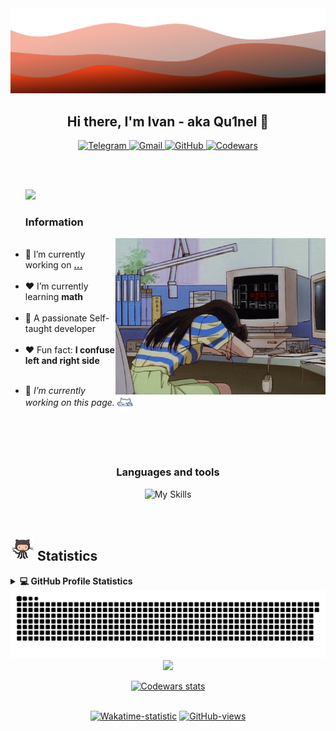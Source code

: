 <img src="./src/waves.svg" />

<h2 align="center">Hi there, I'm Ivan - aka Qu1nel 👋</h2>

<p align="center">
  <a href="https://t.me/qnllqq" target="_blank">
    <img src="https://img.shields.io/badge/Telegram-%231DA1F2.svg?&style=for-the-badge&logo=Telegram&logoColor=white&color=071A2C" alt="Telegram"/>
  </a>
  <a href="mailto:covach.qn@gmail.com" target="_blank">
    <img src="https://img.shields.io/badge/-Gmail-%230077B5.svg?&style=for-the-badge&logo=Gmail&logoColor=white&color=071A2C" alt="Gmail"/>
  </a>
  <a href="https://github.com/Qu1nel" target="_blank">
    <img src="https://img.shields.io/badge/GitHub-%23E4405F.svg?&style=for-the-badge&logo=GitHub&logoColor=white&color=071A2C" alt="GitHub"/>
  </a>
  <a href="https://www.codewars.com/users/Qu1nel" target="_blank">
    <img src="https://img.shields.io/badge/Codewars-%2312100E.svg?&style=for-the-badge&logo=Codewars&logoColor=white&color=071A2C" alt="Codewars"/>
  </a>
</p>

<br /><br />

<ul>
  <img src="https://readme-typing-svg.demolab.com?font=Fira+Code&size=22&duration=3000&pause=1000&color=FFF&width=600&lines=Welcome+to+my+GitHub+profile!;I'm+a+Ivan+Kovach;I'm+passionate+Self-taught+Developer;I'm+a+Student;I'm+a+Teenager!!" />
  <h3>Information</h3>
  <img align="right" alt="Literally me.." height="250" src="./src/gifs/poor_mouse.gif" />
  <br />
  <li>🤍 I’m currently working on <a href="#" ><b>...</b></a></li><br />
  <li>❤️ I’m currently learning <b>math</b></li><br />
  <li>🤍 A passionate Self-taught developer</li><br />
  <li>❤️ Fun fact: <b>I confuse left and right side</b></li><br />
  <li><p> 🤍 <i>I’m currently working on this page.</i> <img align="center" src="./src/gifs/kit.gif" width="5%"> </p></li>
</ul>

<br /><br /><br />

<div align="center">
  <h3>Languages and tools</h3>
  
  ![My Skills](https://skillicons.dev/icons?i=python,linux,bash,regex,github,git,html,css,cpp,c,md,vscode,vim,neovim,lua&theme=dark)
  
</div>

<br />

<h2>
  <img src="./src/gifs/git_cat.gif" height="38px"> <b>Statistics</b>
</h2>

<details> 
  <summary><b>💻 GitHub Profile Statistics</b></summary>
  <div align="center">
    <br />
    <img height="180em" src="https://github-readme-stats.vercel.app/api?username=Qu1nel&theme=shadow_red" />
    <img height="180em" src="https://github-readme-stats.vercel.app/api/top-langs/?username=Qu1nel&layout=donut&show_icons=true&langs_count=10&hide=Vim+Script&size_weight=0.5&count_weight=0.5&theme=shadow_red" />
    <img height="395em" src="https://github-readme-stats.vercel.app/api/wakatime?username=Qu1nel&layout=compact&hide=markdown,Text,conf,Other,Git,textmate,INI,gitignore,sh,zsh,messages,passwd,gitrebase,Log,PythonStub,Vim+Script,GitIgnore+File,ActionScript+3,ca65+assembler,Git+Config,D,Objective-C&theme=shadow_red" />
  </div>
  <br />
  <img src="https://github-readme-activity-graph.vercel.app/graph?username=Qu1nel&bg_color=0d1117&color=444444&line=4F0000&point=1111111&custom_title=Contribution%20Graph&radius=16&height=350&hide_border=true" />
</details>

<picture>
  <source media="(prefers-color-scheme: dark)" srcset="https://raw.githubusercontent.com/Qu1nel/Qu1nel/output/github-contribution-grid-snake-dark.svg">
  <source media="(prefers-color-scheme: light)" srcset="https://raw.githubusercontent.com/Qu1nel/Qu1nel/output/github-contribution-grid-snake.svg">
  <img alt="github contribution grid snake animation" src="https://raw.githubusercontent.com/Qu1nel/Qu1nel/output/github-contribution-grid-snake-dark.svg">
</picture>

<div align="center">
  <img src="https://github-stats-alpha.vercel.app/api?username=Qu1nel&cc=111&tc=fff&ic=fff&bc=000" />
  
  <a href="https://www.codewars.com/users/Qu1nel"><img src="https://www.codewars.com/users/Qu1nel/badges/large" alt="Codewars stats"/></a>
  <br /><br />
  <p><a href="https://wakatime.com/@Qu1nel"><img src="https://wakatime.com/badge/user/3fedd82f-f089-4dc3-ba5d-2cb37abf71a1.svg?style=flat-square"  alt="Wakatime-statistic" /></a> <a href="https://github.com/Qu1nel"><img src="https://komarev.com/ghpvc/?username=Qu1nelw&style=flat-square&color=blueviolet"  alt="GitHub-views" /></a></p>
</div>
